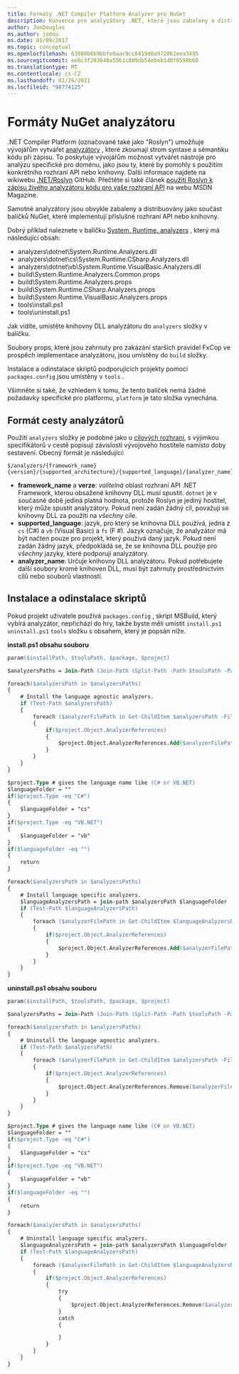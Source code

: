 ```yaml
---
title: Formáty .NET Compiler Platform Analyzer pro NuGet
description: Konvence pro analyzátory .NET, které jsou zabaleny a distribuovány pomocí balíčků NuGet, které implementují rozhraní API nebo knihovny.
author: JonDouglas
ms.author: jodou
ms.date: 01/09/2017
ms.topic: conceptual
ms.openlocfilehash: 63880b6b9bbfe6aac9cc6419d6a972062eea3495
ms.sourcegitcommit: ee6c3f203648a5561c809db54ebeb1d0f0598b68
ms.translationtype: MT
ms.contentlocale: cs-CZ
ms.lasthandoff: 01/26/2021
ms.locfileid: "98774125"
---
```

# <a name="analyzer-nuget-formats"></a>Formáty NuGet analyzátoru

.NET Compiler Platform (označované také jako "Roslyn") umožňuje vývojářům vytvářet [analyzátory](https://github.com/dotnet/roslyn/blob/master/docs/wiki/How-To-Write-a-C%23-Analyzer-and-Code-Fix.md) , které zkoumají strom syntaxe a sémantiku kódu při zápisu. To poskytuje vývojářům možnost vytvářet nástroje pro analýzu specifické pro doménu, jako jsou ty, které by pomohly s použitím konkrétního rozhraní API nebo knihovny. Další informace najdete na wikiwebu [.NET/Roslyn](https://github.com/dotnet/roslyn/wiki) GitHub. Přečtěte si také článek [použití Roslyn k zápisu živého analyzátoru kódu pro vaše rozhraní API](/archive/msdn-magazine/2014/special-issue/csharp-and-visual-basic-use-roslyn-to-write-a-live-code-analyzer-for-your-api) na webu MSDN Magazine.

Samotné analyzátory jsou obvykle zabaleny a distribuovány jako součást balíčků NuGet, které implementují příslušné rozhraní API nebo knihovny.

Dobrý příklad naleznete v balíčku [System. Runtime. analyzers](https://www.nuget.org/packages/System.Runtime.Analyzers) , který má následující obsah:

- analyzers\dotnet\System.Runtime.Analyzers.dll
- analyzers\dotnet\cs\System.Runtime.CSharp.Analyzers.dll
- analyzers\dotnet\vb\System.Runtime.VisualBasic.Analyzers.dll
- build\System.Runtime.Analyzers.Common.props
- build\System.Runtime.Analyzers.props
- build\System.Runtime.CSharp.Analyzers.props
- build\System.Runtime.VisualBasic.Analyzers.props
- tools\install.ps1
- tools\uninstall.ps1

Jak vidíte, umístěte knihovny DLL analyzátoru do `analyzers` složky v balíčku.

Soubory props, které jsou zahrnuty pro zakázání starších pravidel FxCop ve prospěch implementace analyzátoru, jsou umístěny do `build` složky.

Instalace a odinstalace skriptů podporujících projekty pomocí `packages.config` jsou umístěny v `tools` .

Všimněte si také, že vzhledem k tomu, že tento balíček nemá žádné požadavky specifické pro platformu, `platform` je tato složka vynechána.


## <a name="analyzers-path-format"></a>Formát cesty analyzátorů

Použití `analyzers` složky je podobné jako u [cílových rozhraní](../create-packages/supporting-multiple-target-frameworks.md), s výjimkou specifikátorů v cestě popisují závislosti vývojového hostitele namísto doby sestavení. Obecný formát je následující:

```
$/analyzers/{framework_name}{version}/{supported_architecture}/{supported_language}/{analyzer_name}.dll
```

- **framework_name** a **verze**: *volitelná* oblast rozhraní API .NET Framework, kterou obsažené knihovny DLL musí spustit. `dotnet` je v současné době jediná platná hodnota, protože Roslyn je jediný hostitel, který může spustit analyzátory. Pokud není zadán žádný cíl, považují se knihovny DLL za použití na *všechny* cíle.
- **supported_language**: jazyk, pro který se knihovna DLL používá, jedna z `cs` (C#) a `vb` (Visual Basic) a `fs` (F #). Jazyk označuje, že analyzátor má být načten pouze pro projekt, který používá daný jazyk. Pokud není zadán žádný jazyk, předpokládá se, že se knihovna DLL použije pro *všechny* jazyky, které podporují analyzátory.
- **analyzer_name**: Určuje knihovny DLL analyzátoru. Pokud potřebujete další soubory kromě knihoven DLL, musí být zahrnuty prostřednictvím cílů nebo souborů vlastností.


## <a name="install-and-uninstall-scripts"></a>Instalace a odinstalace skriptů

Pokud projekt uživatele používá `packages.config` , skript MSBuild, který vybírá analyzátor, nepřichází do hry, takže byste měli umístit `install.ps1` `uninstall.ps1` `tools` složku s obsahem, který je popsán níže.

**install.ps1 obsahu souboru**

```ps
param($installPath, $toolsPath, $package, $project)

$analyzersPaths = Join-Path (Join-Path (Split-Path -Path $toolsPath -Parent) "analyzers" ) * -Resolve

foreach($analyzersPath in $analyzersPaths)
{
    # Install the language agnostic analyzers.
    if (Test-Path $analyzersPath)
    {
        foreach ($analyzerFilePath in Get-ChildItem $analyzersPath -Filter *.dll)
        {
            if($project.Object.AnalyzerReferences)
            {
                $project.Object.AnalyzerReferences.Add($analyzerFilePath.FullName)
            }
        }
    }
}

$project.Type # gives the language name like (C# or VB.NET)
$languageFolder = ""
if($project.Type -eq "C#")
{
    $languageFolder = "cs"
}
if($project.Type -eq "VB.NET")
{
    $languageFolder = "vb"
}
if($languageFolder -eq "")
{
    return
}

foreach($analyzersPath in $analyzersPaths)
{
    # Install language specific analyzers.
    $languageAnalyzersPath = join-path $analyzersPath $languageFolder
    if (Test-Path $languageAnalyzersPath)
    {
        foreach ($analyzerFilePath in Get-ChildItem $languageAnalyzersPath -Filter *.dll)
        {
            if($project.Object.AnalyzerReferences)
            {
                $project.Object.AnalyzerReferences.Add($analyzerFilePath.FullName)
            }
        }
    }
}
```


**uninstall.ps1 obsahu souboru**

```ps
param($installPath, $toolsPath, $package, $project)

$analyzersPaths = Join-Path (Join-Path (Split-Path -Path $toolsPath -Parent) "analyzers" ) * -Resolve

foreach($analyzersPath in $analyzersPaths)
{
    # Uninstall the language agnostic analyzers.
    if (Test-Path $analyzersPath)
    {
        foreach ($analyzerFilePath in Get-ChildItem $analyzersPath -Filter *.dll)
        {
            if($project.Object.AnalyzerReferences)
            {
                $project.Object.AnalyzerReferences.Remove($analyzerFilePath.FullName)
            }
        }
    }
}

$project.Type # gives the language name like (C# or VB.NET)
$languageFolder = ""
if($project.Type -eq "C#")
{
    $languageFolder = "cs"
}
if($project.Type -eq "VB.NET")
{
    $languageFolder = "vb"
}
if($languageFolder -eq "")
{
    return
}

foreach($analyzersPath in $analyzersPaths)
{
    # Uninstall language specific analyzers.
    $languageAnalyzersPath = join-path $analyzersPath $languageFolder
    if (Test-Path $languageAnalyzersPath)
    {
        foreach ($analyzerFilePath in Get-ChildItem $languageAnalyzersPath -Filter *.dll)
        {
            if($project.Object.AnalyzerReferences)
            {
                try
                {
                    $project.Object.AnalyzerReferences.Remove($analyzerFilePath.FullName)
                }
                catch
                {

                }
            }
        }
    }
}
```
